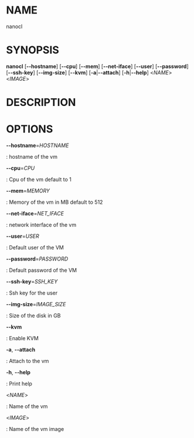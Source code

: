 # NAME

nanocl

# SYNOPSIS

**nanocl** \[**\--hostname**\] \[**\--cpu**\] \[**\--mem**\]
\[**\--net-iface**\] \[**\--user**\] \[**\--password**\]
\[**\--ssh-key**\] \[**\--img-size**\] \[**\--kvm**\]
\[**-a**\|**\--attach**\] \[**-h**\|**\--help**\] \<*NAME*\> \<*IMAGE*\>

# DESCRIPTION

# OPTIONS

**\--hostname**=*HOSTNAME*

:   hostname of the vm

**\--cpu**=*CPU*

:   Cpu of the vm default to 1

**\--mem**=*MEMORY*

:   Memory of the vm in MB default to 512

**\--net-iface**=*NET_IFACE*

:   network interface of the vm

**\--user**=*USER*

:   Default user of the VM

**\--password**=*PASSWORD*

:   Default password of the VM

**\--ssh-key**=*SSH_KEY*

:   Ssh key for the user

**\--img-size**=*IMAGE_SIZE*

:   Size of the disk in GB

**\--kvm**

:   Enable KVM

**-a**, **\--attach**

:   Attach to the vm

**-h**, **\--help**

:   Print help

\<*NAME*\>

:   Name of the vm

\<*IMAGE*\>

:   Name of the vm image
